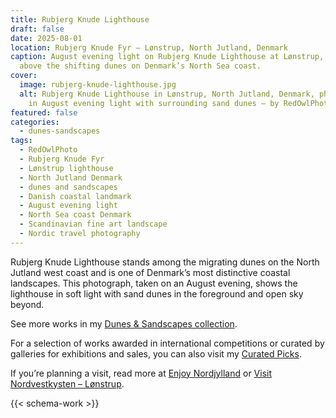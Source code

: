 ```yaml
---
title: Rubjerg Knude Lighthouse
draft: false
date: 2025-08-01
location: Rubjerg Knude Fyr – Lønstrup, North Jutland, Denmark
caption: August evening light on Rubjerg Knude Lighthouse at Lønstrup, rising
  above the shifting dunes on Denmark’s North Sea coast.
cover:
  image: rubjerg-knude-lighthouse.jpg
  alt: Rubjerg Knude Lighthouse in Lønstrup, North Jutland, Denmark, photographed
    in August evening light with surrounding sand dunes – by RedOwlPhoto.
featured: false
categories:
  - dunes-sandscapes
tags:
  - RedOwlPhoto
  - Rubjerg Knude Fyr
  - Lønstrup lighthouse
  - North Jutland Denmark
  - dunes and sandscapes
  - Danish coastal landmark
  - August evening light
  - North Sea coast Denmark
  - Scandinavian fine art landscape
  - Nordic travel photography
---
```

Rubjerg Knude Lighthouse stands among the migrating dunes on the North Jutland west coast and is one of Denmark’s most distinctive coastal landscapes. This photograph, taken on an August evening, shows the lighthouse in soft light with sand dunes in the foreground and open sky beyond.

See more works in my [Dunes & Sandscapes collection](https://redowlphoto.dk/categories/dunes-sandscapes/?utm_source=chatgpt.com).

For a selection of works awarded in international competitions or curated by galleries for exhibitions and sales, you can also visit my [Curated Picks](https://redowlphoto.dk/categories/curated-picks/?utm_source=chatgpt.com).

If you’re planning a visit, read more at [Enjoy Nordjylland](https://www.enjoynordjylland.dk/?utm_source=chatgpt.com) or [Visit Nordvestkysten – Lønstrup](https://www.visitnordvestkysten.dk/nordvestkysten/feriesteder/loenstrup?utm_source=chatgpt.com).

<!--more-->

{{< schema-work >}}
